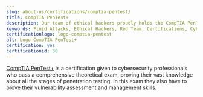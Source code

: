 ```yaml
---
slug: about-us/certifications/comptia-pentest/
title: CompTIA PenTest+
description: Our team of ethical hackers proudly holds the CompTIA PenTest+ certification, among many others.
keywords: Fluid Attacks, Ethical Hackers, Red Team, Certifications, Cybersecurity, Pentesters, Whitehat Hackers, COMPTIA
certificationlogo: logo-comptia-pentest
alt: Logo CompTIA PenTest+
certification: yes
certificationid: 30
---
```


[CompTIA PenTest+](https://www.comptia.org/certifications/pentest)
is a certification given to cybersecurity professionals
who pass a comprehensive theoretical exam,
proving their vast knowledge
about all the stages of penetration testing.
In this exam they also have to prove
their vulnerability assessment
and management skills.
